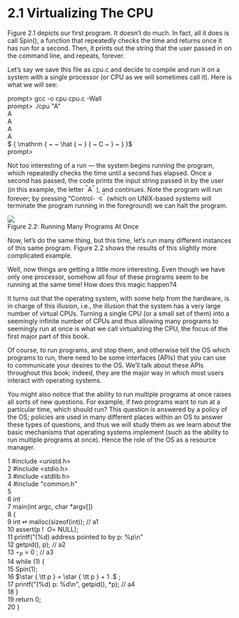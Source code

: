 # 2.1 Virtualizing The CPU  

Figure 2.1 depicts our first program. It doesn’t do much. In fact, all it does is call Spin(), a function that repeatedly checks the time and returns once it has run for a second. Then, it prints out the string that the user passed in on the command line, and repeats, forever.  

Let’s say we save this file as cpu.c and decide to compile and run it on a system with a single processor (or CPU as we will sometimes call it). Here is what we will see:  

prompt> gcc -o cpu cpu.c -Wall   
prompt> ./cpu "A"   
A   
A   
A   
A   
$ { \mathrm { ~  ~ \hat { ~ } { ~ C ~ } ~ } }$   
prompt>  

Not too interesting of a run — the system begins running the program, which repeatedly checks the time until a second has elapsed. Once a second has passed, the code prints the input string passed in by the user (in this example, the letter $^ { \prime \prime } { \mathrm { A } } ^ { \prime \prime }$ ), and continues. Note the program will run forever; by pressing “Control- $\cdot \mathrm { c } ^ { \prime \prime }$ (which on UNIX-based systems will terminate the program running in the foreground) we can halt the program.  

![](images/d92a5c760294e3c735f9f2d621350a55e7459dd5eaee885bf80fa64d53ebab43.jpg)  
Figure 2.2: Running Many Programs At Once  

Now, let’s do the same thing, but this time, let’s run many different instances of this same program. Figure 2.2 shows the results of this slightly more complicated example.  

Well, now things are getting a little more interesting. Even though we have only one processor, somehow all four of these programs seem to be running at the same time! How does this magic happen?4  

It turns out that the operating system, with some help from the hardware, is in charge of this illusion, i.e., the illusion that the system has a very large number of virtual CPUs. Turning a single CPU (or a small set of them) into a seemingly infinite number of CPUs and thus allowing many programs to seemingly run at once is what we call virtualizing the CPU, the focus of the first major part of this book.  

Of course, to run programs, and stop them, and otherwise tell the OS which programs to run, there need to be some interfaces (APIs) that you can use to communicate your desires to the OS. We’ll talk about these APIs throughout this book; indeed, they are the major way in which most users interact with operating systems.  

You might also notice that the ability to run multiple programs at once raises all sorts of new questions. For example, if two programs want to run at a particular time, which should run? This question is answered by a policy of the OS; policies are used in many different places within an OS to answer these types of questions, and thus we will study them as we learn about the basic mechanisms that operating systems implement (such as the ability to run multiple programs at once). Hence the role of the OS as a resource manager.  

1 #include <unistd.h>   
2 #include <stdio.h>   
3 #include <stdlib.h>   
4 #include "common.h"   
5   
6 int   
7 main(int argc, char \*argv[])   
8 {   
9 int $\looparrowleft$ malloc(sizeof(int)); // a1   
10 assert(p ! $\ O =$ NULL);   
11 printf("(%d) address pointed to by p: %p\n"   
12 getpid(), p); // a2   
13 $\star _ { \mathrm { { P } } } ~ = ~ 0$ ; // a3   
14 while (1) {   
15 Spin(1);   
16 $\star { \tt p } = \star { \tt p } + 1 .$ ;   
17 printf("(%d) p: %d\n", getpid(), \*p); // a4   
18 }   
19 return 0;   
20 }  

